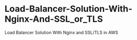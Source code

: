 # Load-Balancer-Solution-With-Nginx-And-SSL_or_TLS
 Load Balancer Solution With Nginx and SSL/TLS in AWS
